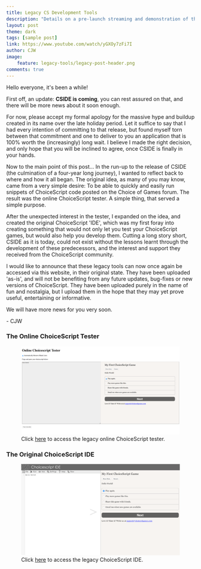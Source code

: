 ```yaml
---
title: Legacy CS Development Tools
description: "Details on a pre-launch streaming and demonstration of the ChoiceScript IDE"
layout: post
theme: dark
tags: [sample post]
link: https://www.youtube.com/watch/yGXOy7zFi7I
author: CJW
image:
    feature: legacy-tools/legacy-post-header.png
comments: true
---
```


Hello everyone, it's been a while!

First off, an update: **CSIDE is coming**, you can rest assured on that, and there will be more news about it soon enough.

For now, please accept my formal apology for the massive hype and buildup created in its name over the late holiday period. Let it suffice to say that I had every intention of committing to that release, but found myself torn between that commitment and one to deliver to you an application that is 100% worth the (increasingly) long wait. I believe I made the right decision, and only hope that you will be inclined to agree, once CSIDE is finally in your hands.

Now to the main point of this post... In the run-up to the release of CSIDE (the culmination of a four-year long journey), I wanted to reflect back to where and how it all began. The original idea, as many of you may know, came from a very simple desire: To be able to quickly and easily run snippets of ChoiceScript code posted on the Choice of Games forum. The result was the online ChoiceScript tester. A simple thing, that served a simple purpose.

After the unexpected interest in the tester, I expanded on the idea, and created the original ChoiceScript 'IDE', which was my first foray into creating something that would not only let you test your ChoiceScript games, but would also help you develop them. Cutting a long story short, CSIDE as it is today, could not exist without the lessons learnt through the development of these predecessors, and the interest and support they received from the ChoiceScript community.

I would like to announce that these legacy tools can now once again be accessed via this website, in their original state. They have been uploaded 'as-is', and will not be benefiting from any future updates, bug-fixes or new versions of ChoiceScript. They have been uploaded purely in the name of fun and nostalgia, but I upload them in the hope that they may yet prove useful, entertaining or informative.

We will have more news for you very soon.

\- CJW


### The Online ChoiceScript Tester

<figure>
	<a href="/images/legacy-tools/cs-tester-hello-world.png"><img src="/images/legacy-tools/cs-tester-hello-world.png" alt="Screenshot of original online ChoiceScript tester"></a>
	<figcaption>Click <a href="https://choicescriptide.github.io/legacy/cs-tester/mygame/input.html" title="Online ChoiceScript tester">here</a> to access the legacy online ChoiceScript tester.</figcaption>
</figure>

### The Original ChoiceScript IDE

<figure>
	<a href="/images/legacy-tools/original-ide-hello-world.png"><img src="/images/legacy-tools/original-ide-hello-world.png" alt="Screenshot of original integrated development environment"></a>
	<figcaption>Click <a href="https://choicescriptide.github.io/legacy/ide/main.html" title="Online ChoiceScript tester">here</a> to access the legacy ChoiceScript IDE.</figcaption>
</figure>
 <!-- more -->
